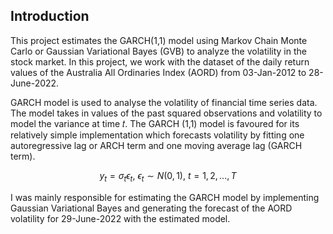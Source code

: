## Introduction
This project estimates the GARCH(1,1) model using Markov Chain Monte Carlo or Gaussian Variational Bayes (GVB) to analyze the volatility in the stock market. In this project, we work with the dataset of the daily return values of the Australia All Ordinaries Index (AORD) from 03-Jan-2012 to 28-June-2022. 

GARCH model is used to analyse the volatility of financial time series data. The model takes in values of the past squared observations and volatility to model the variance at time 𝑡. The GARCH (1,1) model is favoured for its relatively simple implementation which forecasts volatility by fitting one autoregressive lag or ARCH term and one moving average lag (GARCH term).

$$
y_{t} = \sigma_{t} \epsilon_{t}, \   \epsilon_{t} \sim N(0,1), \   t = 1,2,...,T
$$

I was mainly responsible for estimating the GARCH model by implementing Gaussian Variational Bayes and generating the forecast of the AORD volatility for 29-June-2022 with the estimated model. 

